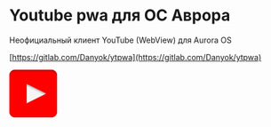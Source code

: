 Youtube pwa для ОС Аврора
===================

Неофициальный клиент YouTube (WebView) для Aurora OS

[https://gitlab.com/Danyok/ytpwa](https://gitlab.com/Danyok/ytpwa)

![picture](../assets/images/open-source/com.gitlab.danyok.ytpwa.png)
